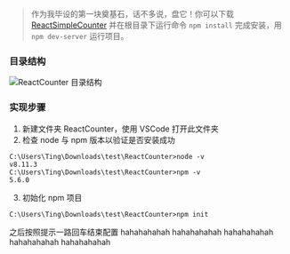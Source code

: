 > 作为我毕设的第一块奠基石，话不多说，盘它！你可以下载 [ReactSimpleCounter](https://github.com/TingAlex/ReactSimpleCounter) 并在根目录下运行命令 `npm install` 完成安装，用 `npm dev-server` 运行项目。
### 目录结构
![ReactCounter 目录结构](https://upload-images.jianshu.io/upload_images/10453247-77da4f4628edb1a7.png?imageMogr2/auto-orient/strip%7CimageView2/2/w/1240)
### 实现步骤
1. 新建文件夹 ReactCounter，使用 VSCode 打开此文件夹
2. 检查 node 与 npm 版本以验证是否安装成功
```
C:\Users\Ting\Downloads\test\ReactCounter>node -v
v8.11.3
C:\Users\Ting\Downloads\test\ReactCounter>npm -v
5.6.0
```
3. 初始化 npm 项目
```
C:\Users\Ting\Downloads\test\ReactCounter>npm init
```
之后按照提示一路回车结束配置
hahahahahah
hahahahahah
hahahahahah
hahahahahah
hahahahahah